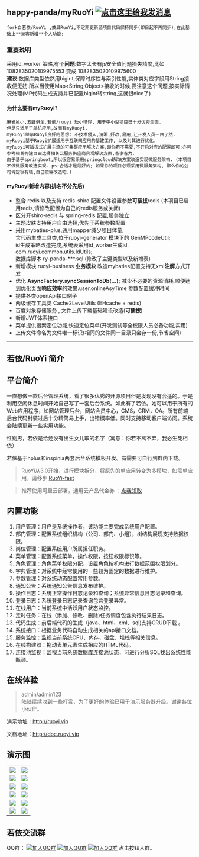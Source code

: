 
## happy-panda/myRuoYi  <a target="_blank" href="http://wpa.qq.com/msgrd?v=3&uin=350012167&site=qq&menu=yes"><img border="0" src="http://wpa.qq.com/pa?p=2:350012167:51" alt="点击这里给我发消息" title="点击这里给我发消息"/></a>



```
fork自若依/RuoYi ,兼具RuoYi,不定期更新源项目代码保持同步(即日起不再同步),在此基础上**兼容新增**个人功能;  
```


### 重要说明
采用id_worker 策略,有个**问题**:数字太长有js安全值问题损失精度,比如1082835020109975553 变成 1082835020109975600  
**建议**:数据库类型依然用bigint,保障时序性与索引性能,实体类对应字段用String接收便无妨.所以当使用Map<String,Object>接收的时候,要注意这个问题,按实际情况处理(MP代码生成支持并已配置bigint转string,这就很nice了)

#### 为什么要有myRuoyi?
```$xslt
麻雀虽小,五脏俱全.若依/ruoyi 短小精悍, 用于中小型项目已十分优秀全面. 
但是只适用于单机应用,故而有myRuoyi. 
myRuoyi继承Ruoyi良好的思想: 不技术侵入,清晰,好改,易用,让开发人员一目了然.
myRuoyi基于Ruoyi扩展适用于互联网应用的基建工作, 以及对其进行优化. 
myRuoyi可插拔式扩展主流的可集群应用解决方案,即你若不需要,不开启对应的配置即可;亦可参考相关构建自由选择相关云服务供应商实现解决方案,省事省力.
由于基于springboot,所以很容易采用springcloud解决方案改造实现微服务架构. (本项目不做微服务改造实现. ps:合适才是最好的; 如果你的项目必须采用微服务架构, 那么你的公司肯定很有钱,自己按需改造吧.)
```
#### myRuoyi新增内容(排名不分先后)
- 整合 redis 以及支持 redis-shiro 配置文件设置参数**可插拔**redis (本项目已启用redis,请修改配置为自己的redis服务或关闭)
- 区分开shiro-redis 与 spring-redis 配置,服务独立
- 主题皮肤支持用户自由选择,优先于系统参数配置  
- 采用mybaties-plus,通用mapper减少项目体量;<br>
    含代码生成工具类,位于ruoyi-generator 模块下的 GenMPcodeUtil;<br>
    id生成策略改造完成,系统表采用id_worker生成id. com.ruoyi.common.utils.IdUtils;<br>
    数据库脚本 ry-panda-***.sql (修改了主键类型以及新增表)<br>
- 新增模块 ruoyi-business **业务模块** 改造mybaties配置支持无xml**注解**方式开发
- 优化 **AsyncFactory.syncSessionToDb(...);** 减少不必要的资源消耗,顺便达到优化页面**响应效率**的效果.user.onlineAsyTime 参数配置缓冲时间
- 提供各类openApi接口例子
- 两级缓存工具类 Cache2LevelUtils (EHcache + redis) 
- 百度对象存储服务 , 文件上传下载基础建设改造(**可插拔**)
- 新增JWT体系接口
- 菜单提供搜索定位功能,快速定位菜单(开发测试等全权限人员必备功能,实用)
- 上传文件命名为文件唯一标识(相同的文件同一目录只会存一份,节省空间)

---


## 若依/RuoYi 简介
## 平台简介

一直想做一款后台管理系统，看了很多优秀的开源项目但是发现没有合适的。于是利用空闲休息时间开始自己写了一套后台系统。如此有了若依。她可以用于所有的Web应用程序，如网站管理后台，网站会员中心，CMS，CRM，OA。所有前端后台代码封装过后十分精简易上手，出错概率低。同时支持移动客户端访问。系统会陆续更新一些实用功能。

性别男，若依是给还没有出生女儿取的名字（寓意：你若不离不弃，我必生死相依）

若依基于hplus和inspinia两套后台系统模板开发。有需要可自行到群内下载。

> RuoYi从3.0开始，进行模块拆分，将原先的单应用转变为多模块，如需单应用，请移步 [RuoYi-fast](https://gitee.com/y_project/RuoYi-fast)  

> 推荐使用阿里云部署，通用云产品代金券 ：[点我领取](https://promotion.aliyun.com/ntms/yunparter/invite.html?userCode=brki8iof)  

## 内置功能

1.  用户管理：用户是系统操作者，该功能主要完成系统用户配置。
2.  部门管理：配置系统组织机构（公司、部门、小组），树结构展现支持数据权限。
3.  岗位管理：配置系统用户所属担任职务。
4.  菜单管理：配置系统菜单，操作权限，按钮权限标识等。
5.  角色管理：角色菜单权限分配、设置角色按机构进行数据范围权限划分。
6.  字典管理：对系统中经常使用的一些较为固定的数据进行维护。
7.  参数管理：对系统动态配置常用参数。
8.  通知公告：系统通知公告信息发布维护。
9.  操作日志：系统正常操作日志记录和查询；系统异常信息日志记录和查询。
10. 登录日志：系统登录日志记录查询包含登录异常。
11. 在线用户：当前系统中活跃用户状态监控。
12. 定时任务：在线（添加、修改、删除)任务调度包含执行结果日志。
13. 代码生成：前后端代码的生成（java、html、xml、sql)支持CRUD下载 。
14. 系统接口：根据业务代码自动生成相关的api接口文档。
15. 服务监控：监视当前系统CPU、内存、磁盘、堆栈等相关信息。
16. 在线构建器：拖动表单元素生成相应的HTML代码。
17. 连接池监视：监视当前系统数据库连接池状态，可进行分析SQL找出系统性能瓶颈。
## 在线体验
> admin/admin123  
> 陆陆续续收到一些打赏，为了更好的体验已用于演示服务器升级。谢谢各位小伙伴。

演示地址：http://ruoyi.vip  

文档地址：http://doc.ruoyi.vip

## 演示图

<table>
    <tr>
        <td><img src="https://gitee.com/uploads/images/2019/0409/162645_696a856d_1406033.jpeg"/></td>
        <td><img src="https://gitee.com/uploads/images/2019/0409/162643_4c8db2ad_1406033.jpeg"/></td>
    </tr>
    <tr>
        <td><img src="https://gitee.com/uploads/images/2019/0409/162645_70665adb_1406033.jpeg"/></td>
        <td><img src="https://oscimg.oschina.net/oscnet/91bef110740ba9e36ff00804f8748a787fb.jpg"/></td>
    </tr>
    <tr>
        <td><img src="https://gitee.com/uploads/images/2019/0409/162648_d825ac1e_1406033.jpeg"/></td>
        <td><img src="https://gitee.com/uploads/images/2019/0409/162648_9ea28c7c_1406033.jpeg"/></td>
    </tr>
    <tr>
        <td><img src="https://oscimg.oschina.net/oscnet/787b3b06430a403655b48b9bcd1fa829555.jpg"/></td>
        <td><img src="https://gitee.com/uploads/images/2019/0409/162645_0fb321ac_1406033.jpeg"/></td>
    </tr>
	<tr>
        <td><img src="https://oscimg.oschina.net/oscnet/5fb138478adeda6825e206d21f67ecd0625.jpg"/></td>
        <td><img src="https://oscimg.oschina.net/oscnet/fa2f027a10707a4eb4fc47d5ea1c3d2b772.jpg"/></td>
    </tr>
	<tr>
        <td><img src="https://gitee.com/uploads/images/2019/0409/162648_8c3a3d0b_1406033.jpeg"/></td>
        <td><img src="https://oscimg.oschina.net/oscnet/ab4b5797dfb2bc68c4974ad5458bd5f5bcf.jpg"/></td>
    </tr>
</table>


## 若依交流群

QQ群： [![加入QQ群](https://img.shields.io/badge/已满-1389287-blue.svg)](https://jq.qq.com/?_wv=1027&k=5HBAaYN)  [![加入QQ群](https://img.shields.io/badge/已满-1679294-blue.svg)](https://jq.qq.com/?_wv=1027&k=5cHeRVW)  [![加入QQ群](https://img.shields.io/badge/QQ群-1529866-blue.svg)](https://jq.qq.com/?_wv=1027&k=53R0L5Z)  点击按钮入群。